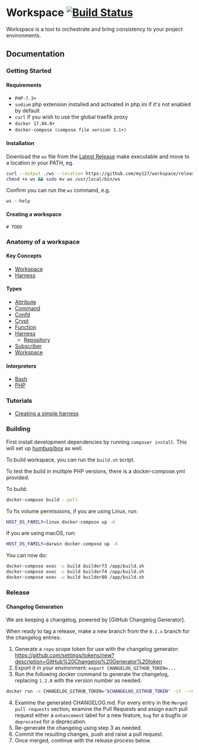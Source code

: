 # Workspace [![Build Status](https://travis-ci.org/my127/workspace.svg?branch=0.1.x)](https://travis-ci.org/my127/workspace)

Workspace is a tool to orchestrate and bring consistency to your project environments.

## Documentation

### Getting Started
#### Requirements
 - `PHP-7.3+`
 - `sodium` php extension installed and activated in php.ini if it's not enabled by default
 - `curl` if you wish to use the global traefik proxy
 - `docker 17.04.0+`
 - `docker-compose (compose file version 3.1+)`

#### Installation

Download the `ws` file from the [Latest Release](https://github.com/my127/workspace/releases/latest) make executable and move to a location in your PATH, eg.
```bash
curl --output ./ws --location https://github.com/my127/workspace/releases/download/0.1.3/ws
chmod +x ws && sudo mv ws /usr/local/bin/ws
```

Confirm you can run the `ws` command, e.g.
```
ws --help
```

#### Creating a workspace
```
# TODO
```

### Anatomy of a workspace

#### Key Concepts
 - [Workspace](docs/concepts/workspace.md)
 - [Harness](docs/concepts/harness.md)

#### Types

 - [Attribute](docs/types/attribute.md)
 - [Command](docs/types/command.md)
 - [Confd](docs/types/confd.md)
 - [Crypt](docs/types/crypt.md)
 - [Function](docs/types/function.md)
 - [Harness](docs/types/harness.md)
   - [Repository](docs/types/harness-repository.md)
 - [Subscriber](docs/types/subscriber.md)
 - [Workspace](docs/types/workspace.md)

#### Interpreters

 - [Bash](docs/interpreters/bash.md)
 - [PHP](docs/interpreters/php.md)

### Tutorials

 - [Creating a simple harness](docs/tutorials/create-harness.md)

### Building

First install development dependencies by running `composer install`. This will set up [humbug/box] as well.

To build workspace, you can run the `build.sh` script.

To test the build in multiple PHP versions, there is a docker-compose.yml provided.

To build:
```bash
docker-compose build --pull
```
To fix volume permissions, if you are using Linux, run:
```bash
HOST_OS_FAMILY=linux docker-compose up -d
```
If you are using macOS, run:
```bash
HOST_OS_FAMILY=darwin docker-compose up -d
```

You can now do:
```bash
docker-compose exec -u build builder73 /app/build.sh
docker-compose exec -u build builder74 /app/build.sh
docker-compose exec -u build builder80 /app/build.sh
```

### Release

#### Changelog Generation

We are keeping a changelog, powered by [GitHub Changelog Generator].

When ready to tag a release, make a new branch from the `0.2.x` branch for the changelog entries:
1. Generate a `repo` scope token for use with the changelog generator: https://github.com/settings/tokens/new?description=GitHub%20Changelog%20Generator%20token
2. Export it in your environment: `export CHANGELOG_GITHUB_TOKEN=...`
3. Run the following docker command to generate the changelog, replacing `1.2.0` with the version number as needed:
  ```bash
  docker run -e CHANGELOG_GITHUB_TOKEN="$CHANGELOG_GITHUB_TOKEN" -it --rm -v "$(pwd)":/usr/local/src/your-app -v "$(pwd)/github-changelog-http-cache":/tmp/github-changelog-http-cache githubchangeloggenerator/github-changelog-generator --user my127 --project workspace --exclude-labels "duplicate,question,invalid,wontfix,skip-changelog" --since-tag 0.1.0 --release-branch 0.2.x --future-release 0.2.0-rc.1
  ```
4. Examine the generated CHANGELOG.md. For every entry in the `Merged pull requests` section, examine the Pull Requests
   and assign each pull request either a `enhancement` label for a new feature, `bug` for a bugfix or `deprecated` for
   a deprecation.
5. Re-generate the changelog using step 3 as needed.
6. Commit the resulting changes, push and raise a pull request.
7. Once merged, continue with the release process below.

[humbug/box]: https://github.com/humbug/box

